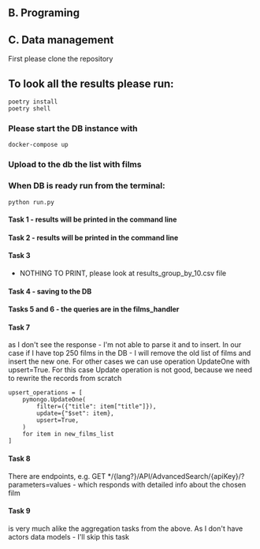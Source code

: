 ## B. Programing
## C. Data management

First please clone the repository

## To look all the results please run:
```
poetry install
poetry shell
```

### Please start the DB instance with
```docker-compose up```

### Upload to the db the list with films

### When DB is ready run from the terminal:
```python run.py```

#### Task 1 - results will be printed in the command line

#### Task 2 - results will be printed in the command line

#### Task 3
- NOTHING TO PRINT, please look at results_group_by_10.csv file

#### Task 4 - saving to the DB

#### Tasks 5 and 6 - the queries are in the films_handler

#### Task 7 
as I don't see the response - I'm not able to parse it and to insert. In our case if I have top 250 films
in the DB - I will remove the old list of films and insert the new one.
For other cases we can use operation UpdateOne with upsert=True. For this case Update operation is not good, because
we need to rewrite the records from scratch
```
upsert_operations = [
    pymongo.UpdateOne(
        filter=({"title": item["title"]}),
        update={"$set": item},
        upsert=True,
    )
    for item in new_films_list
]
```

#### Task 8
There are endpoints, e.g. GET */{lang?}/API/AdvancedSearch/{apiKey}/?parameters=values - which responds with detailed
 info about the chosen film

#### Task 9 
is very much alike the aggregation tasks from the above. As I don't have actors data models - I'll skip this task
